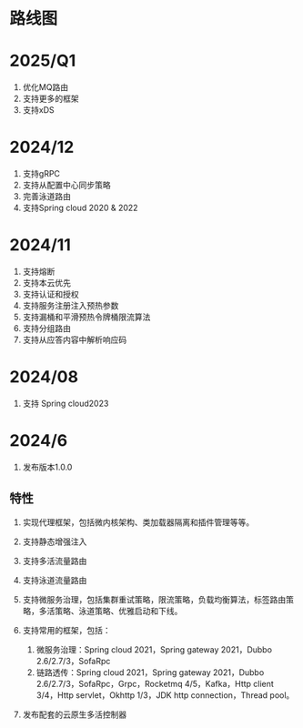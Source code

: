 路线图
===
# 2025/Q1
1. 优化MQ路由
2. 支持更多的框架
3. 支持xDS

# 2024/12

1. 支持gRPC
2. 支持从配置中心同步策略
3. 完善泳道路由
4. 支持Spring cloud 2020 & 2022

# 2024/11

1. 支持熔断
2. 支持本云优先
3. 支持认证和授权
4. 支持服务注册注入预热参数
5. 支持漏桶和平滑预热令牌桶限流算法
6. 支持分组路由
7. 支持从应答内容中解析响应码

# 2024/08

1. 支持 Spring cloud2023

# 2024/6

1. 发布版本1.0.0

## 特性
1. 实现代理框架，包括微内核架构、类加载器隔离和插件管理等等。
2. 支持静态增强注入
3. 支持多活流量路由
4. 支持泳道流量路由
5. 支持微服务治理，包括集群重试策略，限流策略，负载均衡算法，标签路由策略，多活策略、泳道策略、优雅启动和下线。
6. 支持常用的框架，包括：

   1. 微服务治理：Spring cloud 2021，Spring gateway 2021，Dubbo 2.6/2.7/3，SofaRpc
   2. 链路透传：Spring cloud 2021，Spring gateway 2021，Dubbo 2.6/2.7/3，SofaRpc，Grpc，Rocketmq 4/5，Kafka，Http client 3/4，Http servlet，Okhttp 1/3，JDK http connection，Thread pool。
7. 发布配套的云原生多活控制器 



